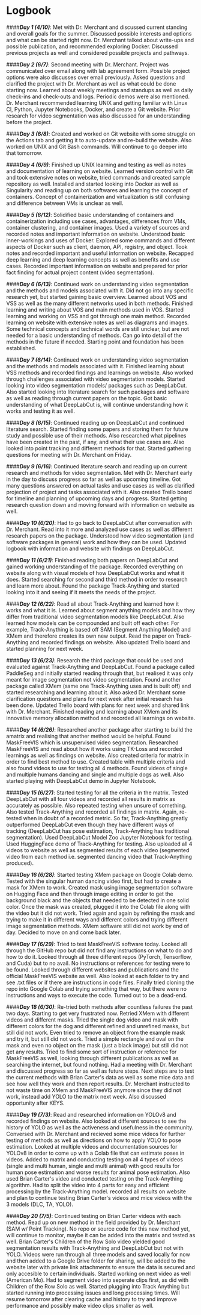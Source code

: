 # Logbook


####***Day 1 (4/10)***: 
Met with Dr. Merchant and discussed current standing and overall goals for the summer. Discussed possible interests and options and what can be started right now. Dr. Merchant talked about write-ups and possible publication, and recommended exploring Docker. Discussed previous projects as well and considered possible projects and pathways.


####***Day 2 (6/7)***: 
Second meeting with Dr. Merchant. Project was communicated over email along with lab agreement form. Possible project options were also discusses over email previously. Asked questions and clarified the project with Dr. Merchant as well as what could be done starting now. Learned about weekly meetings and standups as well as daily check-ins and check-outs and logs. Periodic demos were also mentioned. Dr. Merchant recommended learning UNIX and getting familiar with Linux Cl, Python, Jupyter Notebooks, Docker, and create a Git website. Prior research for video segmentation was also discussed for an understanding before the project.

####***Day 3 (6/8)***: 
Created and worked on Git website with some struggle on the Actions tab and getting it to auto-update and re-build the website. Also worked on UNIX and Git Bash commands. Will continue to go deeper into that tomorrow.

####***Day 4 (6/9)***: 
Finished up UNIX learning and testing as well as notes and documentation of learning on website. Learned version control with Git and took extensive notes on website, tried commands and created sample repository as well. Installed and started looking into Docker as well as Singularity and reading up on both softwares and learning the concept of containers. Concept of containerization and virtualization is still confusing and difference between VMs is unclear as well.

####***Day 5 (6/12)***: 
Solidified basic understanding of containers and containerization including use cases, advantages, differences from VMs, container clustering, and container images. Used a variety of sources and recorded notes and important information on website. Understood basic inner-workings and uses of Docker. Explored some commands and different aspects of Docker such as client, daemon, API, registry, and object. Took notes and recorded important and useful information on website. Recapped deep learning and deep learning concepts as well as benefits and use cases. Recorded important information on website and prepared for prior fact finding for actual project content (video segmentation).

####***Day 6 (6/13)***: 
Continued work on understanding video segmentation and the methods and models associated with it. Did not go into any specific research yet, but started gaining basic overview. Learned about VOS and VSS as well as the many different networks used in both methods. Finished learning and writing about VOS and main methods used in VOS. Started learning and working on VSS and got through one main method. Recorded learning on website with extensive notes as well as diagrams and images. Some technical concepts and technical words are still unclear, but are not needed for a basic understanding of methods. Can go into detail of the methods in the future if needed. Starting point and foundation has been established.

####***Day 7 (6/14)***: 
Continued work on understanding video segmentation and the methods and models associated with it. Finished learning about VSS methods and recorded findings and learnings on website. Also worked through challenges associated with video segmentation models. Started looking into video segmentation models/ packages such as DeepLabCut. Also started looking into literature search for such packages and software as well as reading through current papers on the topic. Got basic understanding of what DeepLabCut is, will continue understanding how it works and testing it as well.

####***Day 8 (6/15)***: 
Continued reading up on DeepLabCut and continued literature search. Started finding some papers and storing them for future study and possible use of their methods. Also researched what pipelines have been created in the past, if any, and what their use cases are. Also looked into point tracking and different methods for that. Started gathering questions for meeting with Dr. Merchant on Friday.

####***Day 9 (6/16)***: 
Continued literature search and reading up on current research and methods for video segmentation. Met with Dr. Merchant early in the day to discuss progress so far as well as upcoming timeline. Got many questions answered on actual tasks and use cases as well as clarified projection of project and tasks associated with it. Also created Trello board for timeline and planning of upcoming days and progress. Started getting research question down and moving forward with information on website as well.

####***Day 10 (6/20)***: 
Had to go back to DeepLabCut after conversation with Dr. Merchant. Read into it more and analyzed use cases as well as different research papers on the package. Understood how video segmentation (and software packages in general) work and how they can be used. Updated logbook with information and website with findings on DeepLabCut. 

####***Day 11 (6/21)***: 
Finished reading both papers on DeepLabCut and gained working understanding of the package. Recorded everything on website along with visual models of how DeepLabCut works and what it does. Started searching for second and third method in order to research and learn more about. Found the package Track-Anything and started looking into it and seeing if it meets the needs of the project.

####***Day 12 (6/22)***: 
Read all about Track-Anything and learned how it works and what it is. Learned about segment anything models and how they differ from traditional video segmentation models like DeepLabCut. Also learned how models can be compounded and built off each other. For example, Track-Anything is based off SAM (Segment Anything Model) and XMem and therefore creates its own new output. Read the paper on Track-Anything and recorded findings on website. Also updated Trello board and started planning for next week.

####***Day 13 (6/23)***: 
Research the third package that could be used and evaluated against Track-Anything and DeepLabCut. Found a package called PaddleSeg and initially started reading through that, but realised it was only meant for image segmentation not video segmentation. Found another package called XMem (same one Track-Anything uses and is built off) and started researching and learning about it. Also asked Dr. Merchant some clarification questions and plans for next week after initial research has been done. Updated Trello board with plans for next week and shared link with Dr. Merchant. Finished reading and learning about XMem and its innovative memory allocation method and recorded all learnings on website.

####***Day 14 (6/26)***: 
Researched another package after starting to build the amatrix and realising that another method would be helpful. Found MaskFreeVIS which is unsupervised video segmentation. Researched MaskFreeVIS and read about how it works using TK-Loss and recorded learnings as well as findings on website. Also created criteria for matrix in order to find best method to use. Created table with multiple criteria and also found videos to use for testing all 4 methods. Found videos of single and multiple humans dancing and single and multiple dogs as well. Also started playing with DeepLabCut demo in Jupyter Notebook.

####***Day 15 (6/27)***: 
Started testing for all the criteria in the matrix. Tested DeepLabCut with all four videos and recorded all results in matrix as accurately as possible. Also repeated testing when unsure of something. Also tested Track-Anything and recorded all findings in matrix. Again, re-tested when in doubt of a recorded metric. So far, Track-Anything greatly outperformed DeepLabCut even though they have different ways of tracking (DeepLabCut has pose estimation, Track-Anything has traditional segmentation). Used DeepLabCut Model Zoo Jupyter Notebook for testing. Used HuggingFace demo of Track-Anything for testing. Also uploaded all 4 videos to website as well as segmented results of each video (segmented video from each method i.e. segmented dancing video that Track-Anything produced).

####***Day 16 (6/28)***: 
Started testing XMem package on Google Colab demo. Tested with the singular human dancing video first, but had to create a mask for XMem to work. Created mask using image segmentation software on Hugging Face and then through image editing in order to get the background black and the objects that needed to be detected in one solid color. Once the mask was created, plugged it into the Colab file along with the video but it did not work. Tried again and again by refining the mask and trying to make it in different ways and different colors and trying different image segmentation methods. XMem software still did not work by end of day. Decided to move on and come back later.

####***Day 17 (6/29)***: 
Tried to test MaskFreeVIS software today. Looked all through the GitHub repo but did not find any instructions on what to do and how to do it. Looked through all three different repos (PyTorch, Tensorflow, and Cuda) but to no avail. No instructions or references for testing were to be found. Looked through different websites and publications and the official MaskFreeVIS website as well. Also looked at each folder to try and see .txt files or if there are instructions in code files. Finally tried cloning the repo into Google Colab and trying something that way, but there were no instructions and ways to execute the code. Turned out to be a dead-end.

####***Day 18 (6/30)***: 
Re-tried both methods after countless failures the past two days. Starting to get very frustrated now. Retried XMem with different videos and different masks. Tried the single dog video and mask with different colors for the dog and different refined and unrefined masks, but still did not work. Even tried to remove an object from the example mask and try it, but still did not work. Tried a simple rectangle and oval on the mask and even no object on the mask (just a black image) but still did not get any results. Tried to find some sort of instruction or reference for MaskFreeVIS as well, looking through different publications as well as searching the internet, but found nothing. Had a meeting with Dr. Merchant and discussed progress so far as well as future steps. Next steps are to test the current methods with Brian Carter's data as well as some mice data and see how well they work and then report results. Dr. Merchant instructed to not waste time on XMem and MaskFreeVIS anymore since they did not work, instead add YOLO to the matrix next week. Also discussed opportunity after KEYS.

####***Day 19 (7/3)***: 
Read and researched information on YOLOv8 and recorded findings on website. Also looked at different sources to see the history of YOLO as well as the activeness and usefulness in the community. Conversed with Dr. Merchant and recieved some mice videos for further testing of methods as well as directions on how to apply YOLO to pose estimation. Looked at multiple videos and documentation sources for YOLOv8 in order to come up with a Colab file that can estimate poses in videos. Added to matrix and conducting testing on all 4 types of videos (single and multi human, single and multi animal) with good results for human pose estimation and worse results for animal pose estimation. Also used Brian Carter's video and conducted testing on the Track-Anything algorithm. Had to split the video into 4 parts for easy and efficient processing by the Track-Anything model. recorded all results on website and plan to continue testing Brian Carter's videos and mice videos with the 3 models (DLC, TA, YOLO).

####***Day 20 (7/5)***: 
Continued testing on Brian Carter videos with each method. Read up on new method in the field provided by Dr. Merchant (SAM w/ Point Tracking). No repo or source code for this new method yet, will continue to monitor, maybe it can be added into the matrix and tested as well. Brian Carter's Children of the Row Solo video yielded good segmentation results with Track-Anything and DeepLabCut but not with YOLO. Videos were run through all three models and saved locally for now and then added to a Google Drive folder for sharing, will be added to the website later with private link attachments to ensure the data is secured and only accesible to certain individuals. Started working on next video as well (American Mo). Had to segment video into seperate clips first, as did with Children of the Row Solo as well. Started plugging into Track Anything but started running into processing issues and long processing times. Will resume tomorrow after clearing cache and history to try and improve performance and possibly make video clips smaller as well.
